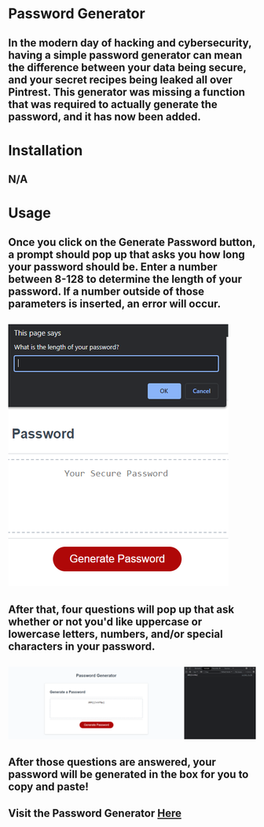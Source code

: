 # Password Generator

## In the modern day of hacking and cybersecurity, having a simple password generator can mean the difference between your data being secure, and your secret recipes being leaked all over Pintrest. This generator was missing a function that was required to actually generate the password, and it has now been added. 

# Installation

## N/A 

# Usage

## Once you click on the Generate Password button, a prompt should pop up that asks you how long your password should be. Enter a number between 8-128 to determine the length of your password. If a number outside of those parameters is inserted, an error will occur.

## ![Popup](assets/Popup1.png) 

## After that, four questions will pop up that ask whether or not you'd like uppercase or lowercase letters, numbers, and/or special characters in your password. 

## ![GeneratedPassword](assets/GeneratedPassword.png)


## After those questions are answered, your password will be generated in the box for you to copy and paste!

## Visit the Password Generator [Here](https://joshuatoback.github.io/online-password-generator/)